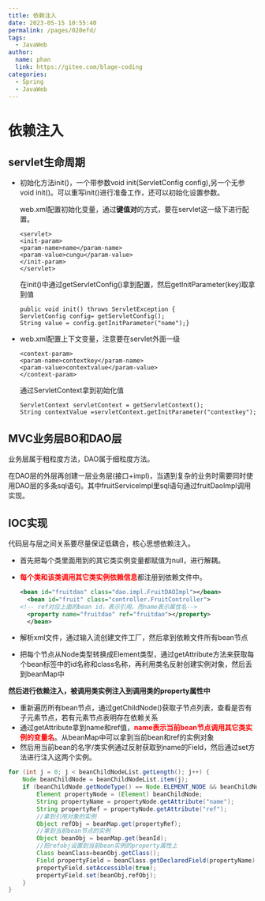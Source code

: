 ```yaml
---
title: 依赖注入
date: 2023-05-15 10:55:40
permalink: /pages/020efd/
tags: 
  - JavaWeb
author: 
  name: phan
  link: https://gitee.com/blage-coding
categories: 
  - Spring
  - JavaWeb
---
```

# 依赖注入

## servlet生命周期

- 初始化方法init()，一个带参数void init(ServletConfig config),另一个无参void init()。可以重写init()进行准备工作，还可以初始化设置参数。

  web.xml配置初始化变量，通过**键值对**的方式，要在servlet这一级下进行配置。

  ```
  <servlet>
  <init-param>
  <param-name>name</param-name>
  <param-value>cungu</param-value>
  </init-param>
  </servlet>
  ```

  在init()中通过getServletConfig()拿到配置，然后getInitParameter(key)取拿到值

  ```
  public void init() throws ServletException {
  ServletConfig config= getServletConfig();
  String value = config.getInitParameter("name");}
  ```

- web.xml配置上下文变量，注意要在servlet外面一级

  ```
  <context-param>
  <param-name>contextkey</param-name>
  <param-value>contextvalue</param-value>
  </context-param>
  ```

  通过ServletContext拿到初始化值

  ```
  ServletContext servletContext = getServletContext();
  String contextValue =servletContext.getInitParameter("contextkey");
  ```

## MVC业务层BO和DAO层

业务层属于粗粒度方法，DAO属于细粒度方法。

在DAO层的外层再创建一层业务层(接口+impl)，当遇到复杂的业务时需要同时使用DAO层的多条sql语句。其中fruitServiceImpl里sql语句通过fruitDaoImpl调用实现。

## IOC实现

代码层与层之间关系要尽量保证低耦合，核心思想依赖注入。

- 首先把每个类里面用到的其它类实例变量都赋值为null，进行解耦。

- <font color='red'>**每个类和该类调用其它类实例依赖信息**</font>都注册到依赖文件中。

  ```xml
  <bean id="fruitdao" class="dao.impl.FruitDAOImpl"></bean>
  	<bean id="fruit" class="controller.FruitController">
  <!-- ref对应上面的bean id，表示引用，而name表示属性名-->
  	<property name="fruitdao" ref="fruitdao"></property>
  	</bean>
  ```

- 解析xml文件，通过输入流创建文件工厂，然后拿到依赖文件所有bean节点

- 把每个节点从Node类型转换成Element类型，通过getAttribute方法来获取每个bean标签中的id名称和class名称，再利用类名反射创建实例对象，然后丢到beanMap中

**然后进行依赖注入，被调用类实例注入到调用类的property属性中**

- 重新遍历所有bean节点，通过getChildNode()获取子节点列表，查看是否有子元素节点，若有元素节点表明存在依赖关系
- 通过getAttribute拿到name和ref值，<font color='red'>**name表示当前bean节点调用其它类实例的变量名**</font>。从beanMap中可以拿到当前bean和ref的实例对象
- 然后用当前bean的名字/类实例通过反射获取到name的Field，然后通过set方法进行注入这两个实例。

```java
for (int j = 0; j < beanChildNodeList.getLength(); j++) {
    Node beanChildNode = beanChildNodeList.item(j);
    if (beanChildNode.getNodeType() == Node.ELEMENT_NODE && beanChildNode.getNodeName().equals("property")) {
        Element propertyNode = (Element) beanChildNode;
        String propertyName = propertyNode.getAttribute("name");
        String propertyRef = propertyNode.getAttribute("ref");
        //拿到引用对象的实例
        Object refObj = beanMap.get(propertyRef);
        //拿到当前bean节点的实例
        Object beanObj = beanMap.get(beanId);
        //把refobj设置到当前bean实例的property属性上
        Class beanClass=beanObj.getClass();
        Field propertyField = beanClass.getDeclaredField(propertyName);
        propertyField.setAccessible(true);
        propertyField.set(beanObj,refObj);
    }
}
```